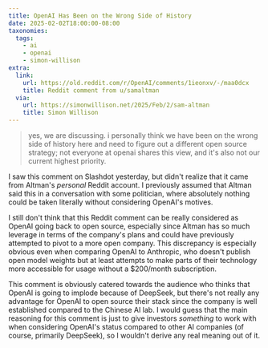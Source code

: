 ```yaml
---
title: OpenAI Has Been on the Wrong Side of History
date: 2025-02-02T18:00:00-08:00
taxonomies:
  tags:
    - ai
    - openai
    - simon-willison
extra:
  link:
    url: https://old.reddit.com/r/OpenAI/comments/1ieonxv/-/maa0dcx
    title: Reddit comment from u/samaltman
  via:
    url: https://simonwillison.net/2025/Feb/2/sam-altman
    title: Simon Willison
---
```


> yes, we are discussing. i personally think we have been on the wrong side of history here and need to figure out a different open source strategy; not everyone at openai shares this view, and it's also not our current highest priority.

I saw this comment on Slashdot yesterday, but didn't realize that it came from Altman's _personal_ Reddit account. I previously assumed that Altman said this in a conversation with some politician, where absolutely nothing could be taken literally without considering OpenAI's motives.

I still don't think that this Reddit comment can be really considered as OpenAI going back to open source, especially since Altman has so much leverage in terms of the company's plans and could have previously attempted to pivot to a more open company. This discrepancy is especially obvious even when comparing OpenAI to Anthropic, who doesn't publish open model weights but at least attempts to make parts of their technology more accessible for usage without a \$200/month subscription.

This comment is obviously catered towards the audience who thinks that OpenAI is going to implode because of DeepSeek, but there's not really any advantage for OpenAI to open source their stack since the company is well established compared to the Chinese AI lab. I would guess that the main reasoning for this comment is just to give investors _something_ to work with when considering OpenAI's status compared to other AI companies (of course, primarily DeepSeek), so I wouldn't derive any real meaning out of it.

